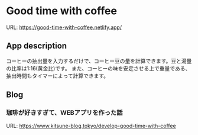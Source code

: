 # Good time with coffee
URL: https://good-time-with-coffee.netlify.app/

## App description
コーヒーの抽出量を入力するだけで、コーヒー豆の量を計算できます。豆と湯量の比率は1:16(黄金比)です。
また、コーヒーの味を安定させる上で重量である、抽出時間もタイマーによって計算できます。

## Blog
### 珈琲が好きすぎて、WEBアプリを作った話
URL: https://www.kitsune-blog.tokyo/develop-good-time-with-coffee
